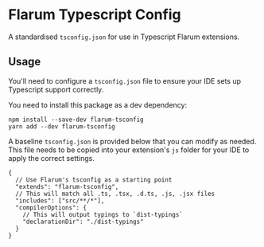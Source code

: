 # Flarum Typescript Config

A standardised `tsconfig.json` for use in Typescript Flarum extensions.

## Usage

You'll need to configure a `tsconfig.json` file to ensure your IDE sets up Typescript support correctly.

You need to install this package as a dev dependency:

```properties
npm install --save-dev flarum-tsconfig
yarn add --dev flarum-tsconfig
```

A baseline `tsconfig.json` is provided below that you can modify as needed. This file needs to be copied into your extension's `js` folder for your IDE to apply the correct settings.

```jsonc
{
  // Use Flarum's tsconfig as a starting point
  "extends": "flarum-tsconfig",
  // This will match all .ts, .tsx, .d.ts, .js, .jsx files
  "includes": ["src/**/*"],
  "compilerOptions": {
    // This will output typings to `dist-typings`
    "declarationDir": "./dist-typings"
  }
}
```
